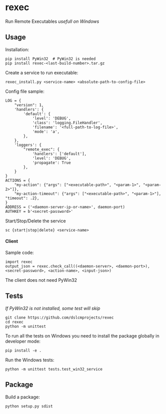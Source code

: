 # rexec

Run Remote Executables
*usefull on Windows*

## Usage

Installation:

```
pip install PyWin32  # PyWin32 is needed
pip install rexec-<last-build-number>.tar.gz
```


Create a service to run executable:

```
rexec_install.py <service-name> <absolute-path-to-config-file>
```

Config file sample:

```
LOG = {
    "version": 1,
    'handlers': {
        'default': {
            'level': 'DEBUG',
            'class': 'logging.FileHandler',
            'filename': '<full-path-to-log-file>',
            'mode': 'a',
        },
    },
    'loggers': {
        "remote_exec": {
            'handlers': ['default'],
            'level': 'DEBUG',
            'propagate': True
        },
    }
}
ACTIONS = {
    "my-action": {"args": ["<executable-path>", "<param-1>", "<param-2>"]},
    "my-action-timeout": {"args": ["<executable-path>", "<param-1>"], "timeout": .2},
}
ADDRESS = ('<daemon-server-ip-or-name>', daemon-port)
AUTHKEY = b'<secret-password>'
```

Start/Stop/Delete the service

```
sc {start|stop|delete} <service-name>
```


#### Client

Sample code:

```
import rexec
output_json = rexec.check_call((<daemon-server>, <daemon-port>), <secret-password>, <action-name>, <input-json>)
```

The client does not need PyWin32


## Tests
 
*If PyWin32 is not installed, some test will skip*

```
git clone https://github.com/dslcmprojects/rexec
cd rexec
python -m unittest
```

To run all the tests on Windows you need to install the package globally in developer mode:

```
pip install -e .
```

Run the Windows tests:

```
python -m unittest tests.test_win32_service
```


## Package

Build a package:

```
python setup.py sdist
```